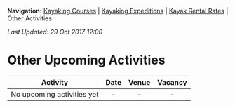 **Navigation:** [Kayaking Courses](index) &#124; [Kayaking Expeditions](expedition) &#124; [Kayak Rental Rates](rental) &#124; Other Activities

_Last Updated: 29 Oct 2017 12:00_
# Other Upcoming Activities

Activity | Date | Venue | Vacancy
:---:|:---:|:---:|:---:
No upcoming activities yet|-|-|- 

